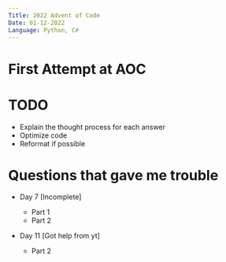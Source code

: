 ```yaml
---
Title: 2022 Advent of Code
Date: 01-12-2022
Language: Python, C#
---
```


# First Attempt at AOC

# TODO
- Explain the thought process for each answer
- Optimize code
- Reformat if possible

# Questions that gave me trouble
- Day 7 [Incomplete]
    - Part 1
    - Part 2

- Day 11 [Got help from yt]
    - Part 2
